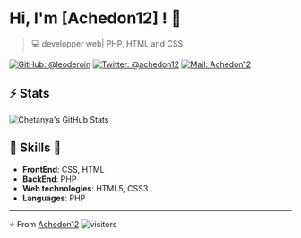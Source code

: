 
# Hi, I'm [Achedon12] ! 👋

>  💻 developper web| PHP, HTML and CSS

[![GitHub: @leoderoin](https://img.shields.io/github/followers/leoderoin?label=follow&style=social)](https://github.com/leoderoin)
[![Twitter: @achedon12](https://img.shields.io/twitter/url?style=social&url=https%3A%2F%2Ftwitter.com%2Fachedon12)](https://twitter.com/achedon12)
[![Mail: Achedon12](https://img.shields.io/badge/netcourrier-achedon12-brightgreen)](l.deroin@nercourrier.com)



## ⚡ Stats
![Chetanya's GitHub Stats](https://github-readme-stats.vercel.app/api?username=leoderoin&hide=["issues"]&show_icons=true)

##  🎉 Skills  🎉
- **FrontEnd**: CSS, HTML
- **BackEnd**: PHP
- **Web technologies**: HTML5, CSS3
- **Languages**: PHP

---
⭐️ From [Achedon12](https://github.com/leoderoin)
![visitors](https://visitor-badge.glitch.me/badge?page_id=leoderoin)
